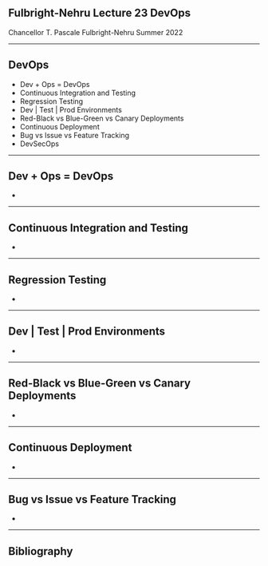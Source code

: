 ## Fulbright-Nehru Lecture 23 DevOps

Chancellor T. Pascale
Fulbright-Nehru
Summer 2022

-------------------------------
## DevOps

- Dev + Ops = DevOps
- Continuous Integration and Testing
- Regression Testing
- Dev | Test | Prod Environments
- Red-Black vs Blue-Green vs Canary Deployments
- Continuous Deployment
- Bug vs Issue vs Feature Tracking
- DevSecOps

-------------------------------
## Dev + Ops = DevOps

-

-------------------------------
## Continuous Integration and Testing

-

-------------------------------
## Regression Testing

-

-------------------------------
## Dev | Test | Prod Environments

-

-------------------------------
## Red-Black vs Blue-Green vs Canary Deployments

-

-------------------------------
## Continuous Deployment

-

-------------------------------
## Bug vs Issue vs Feature Tracking

-

-------------------------------
## Bibliography
